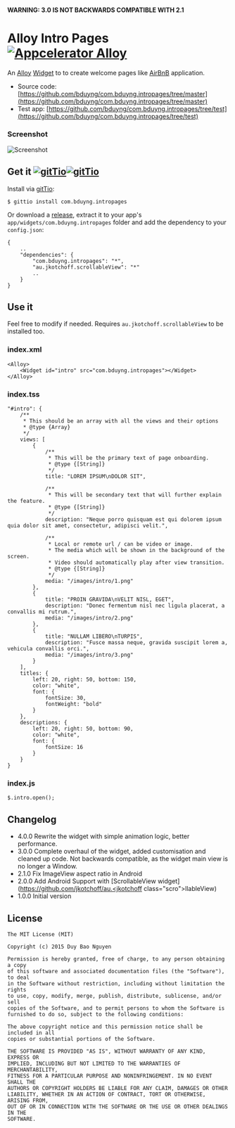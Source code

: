 ####  WARNING: 3.0 IS NOT BACKWARDS COMPATIBLE WITH 2.1

# Alloy Intro Pages [![Appcelerator Alloy](http://www-static.appcelerator.com/badges/alloy-git-badge-sq.png)](http://appcelerator.com/alloy/)

An [Alloy](http://appcelerator.com/alloy) [Widget](http://docs.appcelerator.com/titanium/latest/#!/guide/Alloy_Widgets) to to create welcome pages like [AirBnB](https://itunes.apple.com/us/app/airbnb/id401626263?mt=8) application.

* Source code: [https://github.com/bduyng/com.bduyng.intropages/tree/master](https://github.com/bduyng/com.bduyng.intropages/tree/master)
* Test app: [https://github.com/bduyng/com.bduyng.intropages/tree/test](https://github.com/bduyng/com.bduyng.intropages/tree/test)

### Screenshot
![Screenshot](https://github.com/bduyng/com.bduyng.intropages/blob/test/demo.gif?raw=true)

## Get it [![gitTio](http://gitt.io/badge.png)](http://gitt.io/component/com.bduyng.intropages)[![gitTio](https://img.shields.io/badge/available%20on-npm-red.svg)](https://www.npmjs.com/package/com.bduyng.intropages)

Install via [gitTio](http://gitt.io/component/com.bduyng.intropages):

    $ gittio install com.bduyng.intropages

Or download a [release](https://github.com/bduyng/com.bduyng.intropages/releases), extract it to your app's `app/widgets/com.bduyng.intropages` folder and add the dependency to your `config.json`:

    {
        ..
        "dependencies": {
            "com.bduyng.intropages": "*",
            "au.jkotchoff.scrollableView": "*"
            ..
        }
    }   

## Use it

Feel free to modify if needed.
Requires `au.jkotchoff.scrollableView` to be installed too.

### index.xml

    <Alloy>
        <Widget id="intro" src="com.bduyng.intropages"></Widget>
    </Alloy>


### index.tss

    "#intro": {
        /**
         * This should be an array with all the views and their options
         * @type {Array}
         */
        views: [
            {
                /**
                 * This will be the primary text of page onboarding.
                 * @type {[String]}
                 */
                title: "LOREM IPSUM\nDOLOR SIT",
                
                /**
                 * This will be secondary text that will further explain the feature.
                 * @type {[String]}
                 */
                description: "Neque porro quisquam est qui dolorem ipsum quia dolor sit amet, consectetur, adipisci velit.",
                
                /**
                 * Local or remote url / can be video or image.
                 * The media which will be shown in the background of the screen.
                 * Video should automatically play after view transition.
                 * @type {[String]}
                 */
                media: "/images/intro/1.png"
            },
            {
                title: "PROIN GRAVIDA\nVELIT NISL, EGET",
                description: "Donec fermentum nisl nec ligula placerat, a convallis mi rutrum.",
                media: "/images/intro/2.png"
            },
            {
                title: "NULLAM LIBERO\nTURPIS",
                description: "Fusce massa neque, gravida suscipit lorem a, vehicula convallis orci.",
                media: "/images/intro/3.png"
            }
        ],
        titles: {
            left: 20, right: 50, bottom: 150,
            color: "white",
            font: {
                fontSize: 30,
                fontWeight: "bold"
            }
        },
        descriptions: {
            left: 20, right: 50, bottom: 90,
            color: "white",
            font: {
                fontSize: 16
            }
        }
    }


### index.js
    $.intro.open();

## Changelog

* 4.0.0 Rewrite the widget with simple animation logic, better performance.
* 3.0.0 Complete overhaul of the widget, added customisation and cleaned up code. Not backwards compatible, as the widget main view is no longer a Window.
* 2.1.0 Fix ImageView aspect ratio in Android
* 2.0.0 Add Android Support with [ScrollableView widget](https://github.com/jkotchoff/au.<jkotchoff class="scro"></jkotchoff>llableView)
* 1.0.0 Initial version

 
## License

    The MIT License (MIT)
    
    Copyright (c) 2015 Duy Bao Nguyen
    
    Permission is hereby granted, free of charge, to any person obtaining a copy
    of this software and associated documentation files (the "Software"), to deal
    in the Software without restriction, including without limitation the rights
    to use, copy, modify, merge, publish, distribute, sublicense, and/or sell
    copies of the Software, and to permit persons to whom the Software is
    furnished to do so, subject to the following conditions:
    
    The above copyright notice and this permission notice shall be included in all
    copies or substantial portions of the Software.
    
    THE SOFTWARE IS PROVIDED "AS IS", WITHOUT WARRANTY OF ANY KIND, EXPRESS OR
    IMPLIED, INCLUDING BUT NOT LIMITED TO THE WARRANTIES OF MERCHANTABILITY,
    FITNESS FOR A PARTICULAR PURPOSE AND NONINFRINGEMENT. IN NO EVENT SHALL THE
    AUTHORS OR COPYRIGHT HOLDERS BE LIABLE FOR ANY CLAIM, DAMAGES OR OTHER
    LIABILITY, WHETHER IN AN ACTION OF CONTRACT, TORT OR OTHERWISE, ARISING FROM,
    OUT OF OR IN CONNECTION WITH THE SOFTWARE OR THE USE OR OTHER DEALINGS IN THE
    SOFTWARE.
